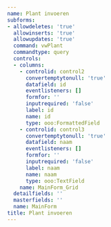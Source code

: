 ```yaml
---
name: Plant invoeren
subforms:
- allowdeletes: 'true'
  allowinserts: 'true'
  allowupdates: 'true'
  command: vwPlant
  commandtype: query
  controls:
  - columns:
    - controlid: control2
      convertemptytonull: 'true'
      datafield: id
      eventlisteners: []
      formfor: ''
      inputrequired: 'false'
      label: id
      name: id
      type: ooo:FormattedField
    - controlid: control3
      convertemptytonull: 'true'
      datafield: naam
      eventlisteners: []
      formfor: ''
      inputrequired: 'false'
      label: naam
      name: naam
      type: ooo:TextField
    name: MainForm_Grid
  detailfields: ''
  masterfields: ''
  name: MainForm
title: Plant invoeren
---
```

